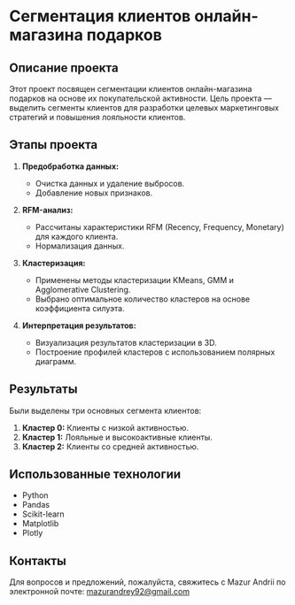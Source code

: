 # Сегментация клиентов онлайн-магазина подарков

## Описание проекта

Этот проект посвящен сегментации клиентов онлайн-магазина подарков на основе их покупательской активности. Цель проекта — выделить сегменты клиентов для разработки целевых маркетинговых стратегий и повышения лояльности клиентов.

## Этапы проекта

1. **Предобработка данных:**
   - Очистка данных и удаление выбросов.
   - Добавление новых признаков.

2. **RFM-анализ:**
   - Рассчитаны характеристики RFM (Recency, Frequency, Monetary) для каждого клиента.
   - Нормализация данных.

3. **Кластеризация:**
   - Применены методы кластеризации KMeans, GMM и Agglomerative Clustering.
   - Выбрано оптимальное количество кластеров на основе коэффициента силуэта.

4. **Интерпретация результатов:**
   - Визуализация результатов кластеризации в 3D.
   - Построение профилей кластеров с использованием полярных диаграмм.

## Результаты

Были выделены три основных сегмента клиентов:
1. **Кластер 0:** Клиенты с низкой активностью.
2. **Кластер 1:** Лояльные и высокоактивные клиенты.
3. **Кластер 2:** Клиенты со средней активностью.

## Использованные технологии

- Python
- Pandas
- Scikit-learn
- Matplotlib
- Plotly

## Контакты

Для вопросов и предложений, пожалуйста, свяжитесь с Mazur Andrii по электронной почте: mazurandrey92@gmail.com
